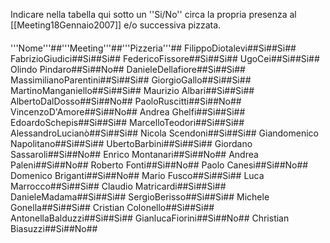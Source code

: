 Indicare nella tabella qui sotto un ''Si/No'' circa la propria presenza al [[Meeting18Gennaio2007]] e/o successiva pizzata.

####
'''Nome'''##'''Meeting'''##'''Pizzeria'''##
FilippoDiotalevi##Si##Si##
FabrizioGiudici##Si##Si##
FedericoFissore##Si##Si##
UgoCei##Si##Si##
Olindo Pindaro##Si##No##
DanieleDellafiore##Si##Si##
MassimilianoParentini##Si##Si##
GiorgioGallo##Si##Si##
MartinoManganiello##Si##Si##
Maurizio Albari##Si##Si##
AlbertoDalDosso##Si##No##
PaoloRuscitti##Si##No##
VincenzoD'Amore##Si##No##
Andrea Ghelfi##Si##Si##
EdoardoSchepis##Si##Si##
MarcelloTeodori##Si##Si##
AlessandroLucianò##Si##Si##
Nicola Scendoni##Si##Si##
Giandomenico Napolitano##Si##Si##
UbertoBarbini##Si##Si##
Giordano Sassaroli##Si##No##
Enrico Montanari##Si##No##
Andrea Paleni##Si##No##
Roberto Fonti##Si##No##
Paolo Canesi##Si##No##
Domenico Briganti##Si##No##
Mario Fusco##Si##Si##
Luca Marrocco##Si##Si##
Claudio Matricardi##Si##Si##
DanieleMadama##Si##Si##
SergioBerisso##Si##Si##
Michele Gonella##Si##Si##
Cristian Colonello##Si##Si##
AntonellaBalduzzi##Si##Si##
GianlucaFiorini##Si##No##
Christian Biasuzzi##Si##No##
####
